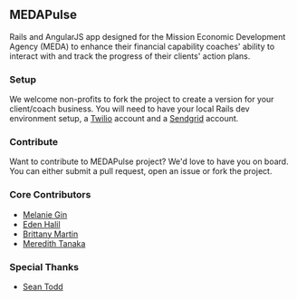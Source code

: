 ## MEDAPulse

Rails and AngularJS app designed for the Mission Economic Development Agency (MEDA) to enhance their financial capability coaches' ability to interact with and track the progress of their clients' action plans.

### Setup 

We welcome non-profits to fork the project to create a version for your client/coach business. You will need to have your local Rails dev environment setup, a [Twilio](www.twilio.org) account and a [Sendgrid](www.sendgrid.com) account. 

### Contribute

Want to contribute to MEDAPulse project? We'd love to have you on board. You can either submit a pull request, open an issue or fork the project. 

### Core Contributors

- [Melanie Gin](https://github.com/onelovelyname)
- [Eden Halil](https://github.com/eden1991)
- [Brittany Martin](https://github.com/Brit200313)
- [Meredith Tanaka](https://github.com/mlttanaka)

### Special Thanks

- [Sean Todd](https://github.com/descentintomael/)